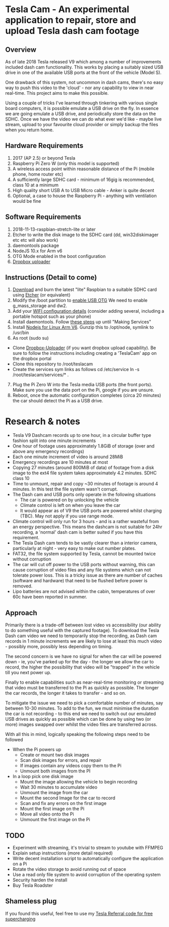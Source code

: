 
# Tesla Cam - An experimental application to repair, store and upload Tesla dash cam footage
## Overview
As of late 2018 Tesla released V9 which among a number of improvements included dash cam functionality. This works by placing a suitably sized USB drive in one of the available USB ports at the front of the vehicle (Model S).

One drawback of this system, not uncommon in dash cams, there's no easy way to push this video to the 'cloud' - nor any capability to view in near real-time. This project aims to make this possible.

Using a couple of tricks I've learned through tinkering with various single board computers, it is possible emulate a USB drive on the fly. In essence we are going emulate a USB drive, and periodically store the data on the SDHC. Once we have the video we can do what ever we'd like - maybe live stream, upload to your favourite cloud provider or simply backup the files when you return home.

## Hardware Requirements
1. 2017 (AP 2.5) or beyond Tesla
2. Raspberry Pi Zero W (only this model is supported)
3. A wireless access point within reasonable distance of the Pi (mobile phone, home router etc)
4. A sufficiently large SDHC card - minimum of 16gig is recommended, class 10 at a minimum
5. High quality short USB A to USB Micro cable - Anker is quite decent
6. Optional, a case to house the Raspberry Pi - anything with ventilation would be fine

## Software Requirements
1. 2018-11-13-raspbian-stretch-lite or later
2. Etcher to write the disk image to the SDHC card (dd, win32diskimager etc etc will also work)
3. daemontools package
4. NodeJS 10.x for Arm v6
5. OTG Mode enabled in the boot configuration
6. [Dropbox uploader](https://github.com/andreafabrizi/Dropbox-Uploader)

## Instructions (Detail to come)
1. [Download](https://www.raspberrypi.org/downloads/raspbian/) and burn the latest "lite" Raspbian to a suitable SDHC card using [Etcher](https://www.balena.io/etcher/) (or equivalent) 
2. Modify the /boot partition to [enable USB OTG](https://gist.github.com/gbaman/50b6cca61dd1c3f88f41) We need to enable g_mass_storage and dw2.
3. Add your [WIFI configuration details](https://www.raspberrypi-spy.co.uk/2017/04/manually-setting-up-pi-wifi-using-wpa_supplicant-conf/) (consider adding several, including a portable hotspot such as your phone)
4. Install daemontools. Follow [these steps](https://isotope11.com/blog/manage-your-services-with-daemontools) up until "Making Services"
5. Install [Nodejs for Linux Arm V6](https://nodejs.org/en/download/). Gunzip this to /opt/node, symlink to /usr/bin
6. As root (sudo su)
  * Clone [Dropbox-Uploader](https://github.com/andreafabrizi/Dropbox-Uploader) (if you want dropbox upload capability). Be sure to follow the instructions including creating a 'TeslaCam' app on the dropbox portal
  * Clone this repository to /root/teslacam
  * Create the services sym links as follows cd /etc/service ln -s /root/teslacam/services/* .
7. Plug the Pi Zero W into the Tesla media USB ports (the front ports). Make sure you use the data port on the Pi, google if you are unsure.
8. Reboot, once the automatic configuration completes (circa 20 minutes) the car should detect the Pi as a USB drive.

# Research & notes
* Tesla V9 Dashcam records up to one hour, in a circular buffer type fashion split into one minute increments
* One hour of footage uses approximately 1.8GiB of storage (over and above any emergency recordings)
* Each one minute increment of video is around 28MiB
* Emergency recordings are 10 minutes at most
* Copying 27 minutes (around 800MiB of data) of footage from a disk image to the ext4 file system takes approximately 4.2 minutes. SDHC class 10
* Time to unmount, repair and copy ~30 minutes of footage is around 4 minutes. In this test the file system wasn't corrupt.
* The Dash cam and USB ports only operate in the following situations
  * The car is powered on by unlocking the vehicle
  * Climate control is left on when you leave the car
  * It would appear as of V9 the USB ports are powered whilst charging (TBC). May not apply if you use range mode.
* Climate control will only run for 3 hours - and is a rather wasteful from an energy perspective. This means the dashcam is not suitable for 24hr recording, a 'normal' dash cam is better suited if you have this requirement. 
* The Tesla Dash cam tends to be vastly clearer than a interior camera, particularly at night - very easy to make out number plates.
* FAT32, the file system supported by Tesla, cannot be mounted twice without corruption
* The car will cut off power to the USB ports without warning, this can cause corruption of video files and any file systems which can not tolerate power loss. This is a tricky issue as there are number of caches (software and hardware) that need to be flushed before power is removed.
* Lipo batteries are not advised within the cabin, temperatures of over 60c have been reported in summer.

## Approach
Primarily there is a trade-off between lost video vs accessibility (our ability to do something useful with the captured footage). To download the Tesla Dash cam video we need to temporarily stop the recording, as Dash cam records in 1 minute increments we are likely to lose at least this much video - possibly more, possibly less depending on timing. 

The second concern is we have no signal for when the car will be powered down - ie, you've parked up for the day - the longer we allow the car to record, the higher the possibility that video will be "trapped" in the vehicle till you next power up.

Finally to enable capabilities such as near-real-time monitoring or streaming that video must be transferred to the Pi as quickly as possible. The longer the car records, the longer it takes to transfer - and so on. 

To mitigate the issue we need to pick a comfortable number of minutes, say between 10-30 minutes. To add to the fun, we must minimise the duration the car is not recording - to this end we need to switch out our emulated USB drives as quickly as possible which can be done by using two (or more) images swapped over whilst the video files are transferred across.

With all this in mind, logically speaking the following steps need to be followed

 - When the Pi powers up
	* Create or mount two disk images
	* Scan disk images for errors, and repair
	* If images contain any videos copy them to the Pi
	* Unmount both images from the PI
 - In a loop pick one disk image
	* Mount the image allowing the vehicle to begin recording
	* Wait 30 minutes to accumulate video
	* Unmount the image from the car
	* Mount the second Image for the car to record
	* Scan and fix any errors on the first image
	* Mount the first image on the Pi
	* Move all video onto the Pi
	* Unmount the first image on the Pi
	
## TODO
 - Experiment with streaming, it's trivial to stream to youtube with FFMPEG
 - Explain setup instructions (more detail required)
 - Write decent installation script to automatically configure the application on a Pi
 - Rotate the video storage to avoid running out of space
 - Use a read only file system to avoid corruption of the operating system
 - Security harden the install
 - Buy Tesla Roadster 
 
 ## Shameless plug
 If you found this useful, feel free to use my [Tesla Referral code for free supercharging](https://ts.la/miles16015) 
